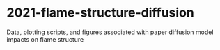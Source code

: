 # 2021-flame-structure-diffusion
Data, plotting scripts, and figures associated with paper diffusion model impacts on flame structure
